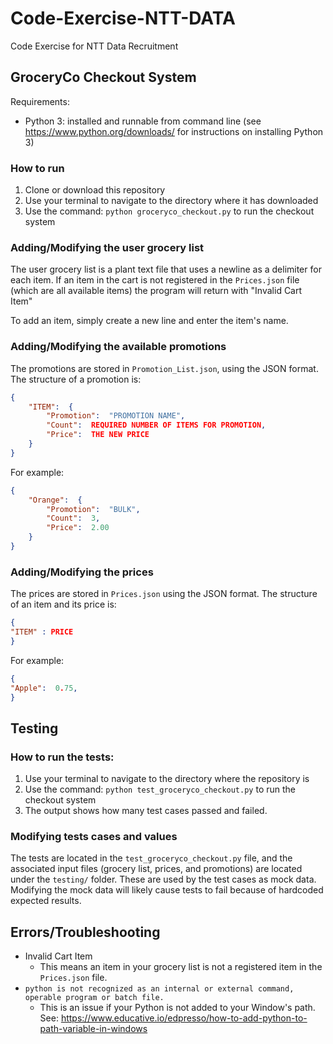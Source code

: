 #  Code-Exercise-NTT-DATA

Code Exercise for NTT Data Recruitment

## GroceryCo Checkout System
Requirements:
- Python 3: installed and runnable from command line (see https://www.python.org/downloads/ for instructions on installing Python 3)
### How to run
1. Clone or download this repository
2. Use your terminal to navigate to the directory where it has downloaded
3. Use the command: `python groceryco_checkout.py` to run the checkout system

### Adding/Modifying the user grocery list
The user grocery list is a plant text file that uses a newline as a delimiter for each item. If an item in the cart is not registered in the `Prices.json` file (which are all available items) the program will return with "Invalid Cart Item"

To add an item, simply create a new line and enter the item's name.

### Adding/Modifying the available promotions
The promotions are stored in `Promotion_List.json`, using the JSON format.
The structure of a promotion is:
```JSON
{
	"ITEM":  {
		"Promotion":  "PROMOTION NAME",
		"Count":  REQUIRED NUMBER OF ITEMS FOR PROMOTION,
		"Price":  THE NEW PRICE
	}
}
```
For example:
```JSON
{
	"Orange":  {
		"Promotion":  "BULK",
		"Count":  3,
		"Price":  2.00
	}
}
```
### Adding/Modifying the prices
The prices are stored in `Prices.json` using the JSON format.
The structure of an item and its price is:
```JSON
{
"ITEM" : PRICE
}
```
For example:
```JSON
{
"Apple":  0.75,
}
```

## Testing
### How to run the tests:
1. Use your terminal to navigate to the directory where the repository is
2. Use the command: `python test_groceryco_checkout.py` to run the checkout system
3. The output shows how many test cases passed and failed.

### Modifying tests cases and values
The tests are located in the `test_groceryco_checkout.py` file, and the associated input files (grocery list, prices, and promotions) are located under the `testing/` folder. These are used by the test cases as mock data. Modifying the mock data will likely cause tests to fail because of hardcoded expected results.

## Errors/Troubleshooting
- Invalid Cart Item
	- This means an item in your grocery list is not a registered item in the `Prices.json` file.
- ``python is not recognized as an internal or external command,
operable program or batch file.``
	- This is an issue if your Python is not added to your Window's path. See: https://www.educative.io/edpresso/how-to-add-python-to-path-variable-in-windows